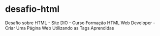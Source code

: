 # desafio-html
Desafio sobre HTML - Site DIO - Curso Formação HTML Web Developer - Criar Uma Página Web Utilizando as Tags Aprendidas
